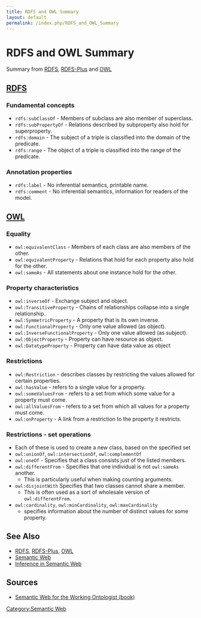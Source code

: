 ```yaml
---
title: RDFS and OWL Summary
layout: default
permalink: /index.php/RDFS_and_OWL_Summary
---
```


# RDFS and OWL Summary

Summary from [RDFS](RDFS), [RDFS-Plus](RDFS-Plus) and [OWL](OWL)


## [RDFS](RDFS)
### Fundamental concepts
- <code>rdfs:subClassOf</code> - Members of subclass are also member of superclass.
- <code>rdfs:subPropertyOf</code> - Relations described by subproperty also hold for superproperty.
- <code>rdfs:domain</code> - The subject of a triple is classified into the domain of the predicate.
- <code>rdfs:range</code> - The object of a triple is classified into the range of the predicate.


### Annotation properties
- <code>rdfs:label</code> - No inferential semantics, printable name.
- <code>rdfs:comment</code> - No inferential semantics, information for readers of the model.


## [OWL](OWL)
### Equality
- <code>owl:equivalentClass</code> - Members of each class are also members of the other.
- <code>owl:equivalentProperty</code> - Relations that hold for each property also hold for the other.
- <code>owl:sameAs</code> - All statements about one instance hold for the other.


### Property characteristics
- <code>owl:inverseOf</code> - Exchange subject and object.
- <code>owl:TransitiveProperty</code> - Chains of relationships collapse into a single relationship.
- <code>owl:SymmetricProperty</code> - A property that is its own inverse.
- <code>owl:FunctionalProperty</code> - Only one value allowed (as object).
- <code>owl:InverseFunctionalProperty</code> - Only one value allowed (as subject).
- <code>owl:ObjectProperty</code> - Property can have resource as object.
- <code>owl:DatatypeProperty</code> - Property can have data value as object


### Restrictions
- <code>owl:Restriction</code> - describes classes by restricting the values allowed for certain properties.
- <code>owl:hasValue</code> - refers to a single value for a property.
- <code>owl:someValuesFrom</code> - refers to a set from which some value for a property must come.
- <code>owl:allValuesFrom</code> - refers to a set from which all values for a property must come.
- <code>owl:onProperty</code> - A link from a restriction to the property it restricts.


### Restrictions - set operations
- Each of these is used to create a new class, based on the specified set
- <code>owl:unionOf</code>, <code>owl:intersectionOf</code>,  <code>owl:complementOf</code>
- <code>owl:oneOf</code> - Specifies that a class consists just of the listed members.
- <code>owl:differentFrom</code> - Specifies that one individual is not <code>owl:sameAs</code> another. 
  - This is particularly useful when making counting arguments.
- <code>owl:disjointWith</code> Specifies that two classes cannot share a member. 
  - This is often used as a sort of wholesale version of <code>owl:differentFrom</code>.
- <code>owl:cardinality</code>, <code>owl:minCardinality</code>, <code>owl:maxCardinality</code> 
  - specifies information about the number of distinct values for some property. 


## See Also
- [RDFS](RDFS), [RDFS-Plus](RDFS-Plus), [OWL](OWL)
- [Semantic Web](Semantic_Web)
- [Inference in Semantic Web](Inference_in_Semantic_Web)



## Sources
- [Semantic Web for the Working Ontologist (book)](Semantic_Web_for_the_Working_Ontologist_(book))

[Category:Semantic Web](Category_Semantic_Web)